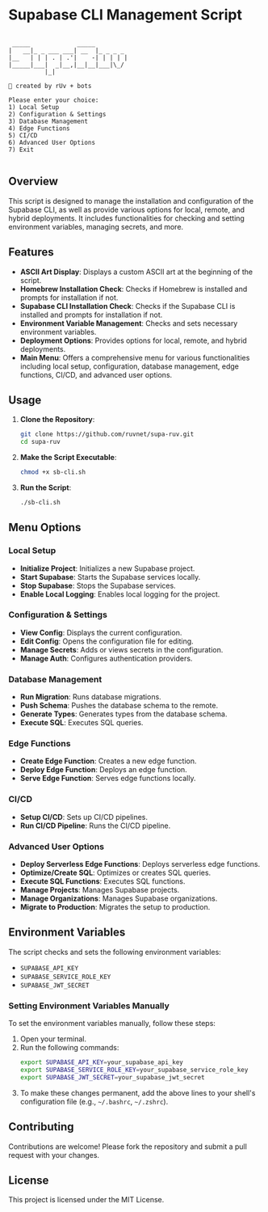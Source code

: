 # Supabase CLI Management Script

```
                                 
 _____             _____         
|   __|_ _ ___ ___| __  |_ _ _ _ 
|__   | | | . | .'|    -| | | | |
|_____|___|  _|__,|__|__|___|\_/ 
          |_|                    
        
🦄 created by rUv + bots         

Please enter your choice: 
1) Local Setup
2) Configuration & Settings
3) Database Management
4) Edge Functions
5) CI/CD
6) Advanced User Options
7) Exit
                                 
```

## Overview

This script is designed to manage the installation and configuration of the Supabase CLI, as well as provide various options for local, remote, and hybrid deployments. It includes functionalities for checking and setting environment variables, managing secrets, and more.

## Features

- **ASCII Art Display**: Displays a custom ASCII art at the beginning of the script.
- **Homebrew Installation Check**: Checks if Homebrew is installed and prompts for installation if not.
- **Supabase CLI Installation Check**: Checks if the Supabase CLI is installed and prompts for installation if not.
- **Environment Variable Management**: Checks and sets necessary environment variables.
- **Deployment Options**: Provides options for local, remote, and hybrid deployments.
- **Main Menu**: Offers a comprehensive menu for various functionalities including local setup, configuration, database management, edge functions, CI/CD, and advanced user options.

## Usage

1. **Clone the Repository**:
   ```bash
   git clone https://github.com/ruvnet/supa-ruv.git
   cd supa-ruv
   ```

2. **Make the Script Executable**:
   ```bash
   chmod +x sb-cli.sh
   ```

3. **Run the Script**:
   ```bash
   ./sb-cli.sh
   ```

## Menu Options

### Local Setup

- **Initialize Project**: Initializes a new Supabase project.
- **Start Supabase**: Starts the Supabase services locally.
- **Stop Supabase**: Stops the Supabase services.
- **Enable Local Logging**: Enables local logging for the project.

### Configuration & Settings

- **View Config**: Displays the current configuration.
- **Edit Config**: Opens the configuration file for editing.
- **Manage Secrets**: Adds or views secrets in the configuration.
- **Manage Auth**: Configures authentication providers.

### Database Management

- **Run Migration**: Runs database migrations.
- **Push Schema**: Pushes the database schema to the remote.
- **Generate Types**: Generates types from the database schema.
- **Execute SQL**: Executes SQL queries.

### Edge Functions

- **Create Edge Function**: Creates a new edge function.
- **Deploy Edge Function**: Deploys an edge function.
- **Serve Edge Function**: Serves edge functions locally.

### CI/CD

- **Setup CI/CD**: Sets up CI/CD pipelines.
- **Run CI/CD Pipeline**: Runs the CI/CD pipeline.

### Advanced User Options

- **Deploy Serverless Edge Functions**: Deploys serverless edge functions.
- **Optimize/Create SQL**: Optimizes or creates SQL queries.
- **Execute SQL Functions**: Executes SQL functions.
- **Manage Projects**: Manages Supabase projects.
- **Manage Organizations**: Manages Supabase organizations.
- **Migrate to Production**: Migrates the setup to production.

## Environment Variables

The script checks and sets the following environment variables:

- `SUPABASE_API_KEY`
- `SUPABASE_SERVICE_ROLE_KEY`
- `SUPABASE_JWT_SECRET`

### Setting Environment Variables Manually

To set the environment variables manually, follow these steps:

1. Open your terminal.
2. Run the following commands:
   ```bash
   export SUPABASE_API_KEY=your_supabase_api_key
   export SUPABASE_SERVICE_ROLE_KEY=your_supabase_service_role_key
   export SUPABASE_JWT_SECRET=your_supabase_jwt_secret
   ```
3. To make these changes permanent, add the above lines to your shell's configuration file (e.g., `~/.bashrc`, `~/.zshrc`).

## Contributing

Contributions are welcome! Please fork the repository and submit a pull request with your changes.

## License

This project is licensed under the MIT License.
